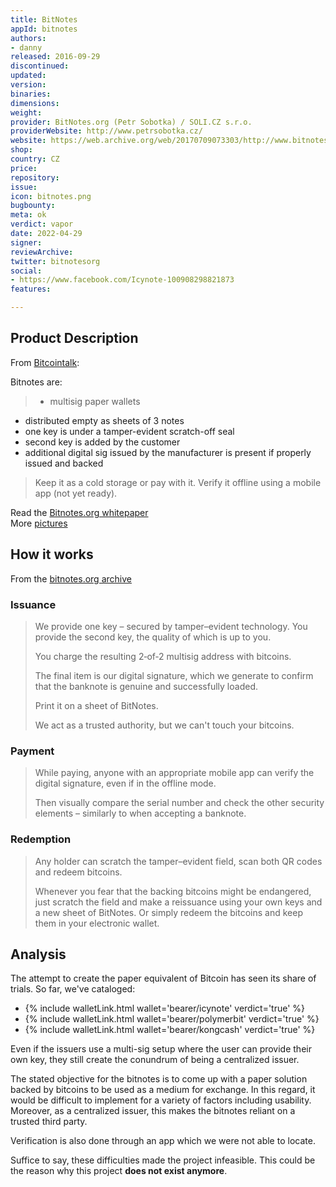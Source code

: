 ```yaml
---
title: BitNotes
appId: bitnotes
authors:
- danny
released: 2016-09-29
discontinued: 
updated: 
version: 
binaries: 
dimensions: 
weight: 
provider: BitNotes.org (Petr Sobotka) / SOLI.CZ s.r.o.
providerWebsite: http://www.petrsobotka.cz/
website: https://web.archive.org/web/20170709073303/http://www.bitnotes.org/
shop: 
country: CZ
price: 
repository: 
issue: 
icon: bitnotes.png
bugbounty: 
meta: ok
verdict: vapor
date: 2022-04-29
signer: 
reviewArchive: 
twitter: bitnotesorg
social:
- https://www.facebook.com/Icynote-100908298821873
features: 

---
```


## Product Description 

From [Bitcointalk](https://bitcointalk.org/index.php?topic=1643021.0): 

Bitnotes are:

> - multisig paper wallets
- distributed empty as sheets of 3 notes
- one key is under a tamper-evident scratch-off seal
- second key is added by the customer
- additional digital sig issued by the manufacturer is present if properly issued and backed
>
> Keep it as a cold storage or pay with it. Verify it offline using a mobile app (not yet ready).

Read the [Bitnotes.org whitepaper](https://web.archive.org/web/20191104114703/http://www.bitnotes.org/bitnotes.pdf)<br />
More [pictures](https://imgur.com/gallery/jZfMD) 

## How it works

From the [bitnotes.org archive](https://web.archive.org/web/20210301132933/http://www.bitnotes.org/)

### Issuance

> We provide one key – secured by tamper–evident technology. You provide the second key, the quality of which is up to you.
>
> You charge the resulting 2‐of‐2 multisig address with bitcoins.
>
> The final item is our digital signature, which we generate to confirm that the banknote is genuine and successfully loaded.
>
> Print it on a sheet of BitNotes.
> 
> We act as a trusted authority, but we can't touch your bitcoins.

### Payment 

> While paying, anyone with an appropriate mobile app can verify the digital signature, even if in the offline mode.
>
> Then visually compare the serial number and check the other security elements – similarly to when accepting a banknote.

### Redemption 

> Any holder can scratch the tamper–evident field, scan both QR codes and redeem bitcoins.
>
> Whenever you fear that the backing bitcoins might be endangered, just scratch the field and make a reissuance using your own keys and a new sheet of BitNotes. Or simply redeem the bitcoins and keep them in your electronic wallet.

## Analysis    

The attempt to create the paper equivalent of Bitcoin has seen its share of trials. So far, we've cataloged: 

- {% include walletLink.html wallet='bearer/icynote' verdict='true' %} 
- {% include walletLink.html wallet='bearer/polymerbit' verdict='true' %}
- {% include walletLink.html wallet='bearer/kongcash' verdict='true' %}

Even if the issuers use a multi-sig setup where the user can provide their own key, they still create the conundrum of being a centralized issuer. 

The stated objective for the bitnotes is to come up with a paper solution backed by bitcoins to be used as a medium for exchange. In this regard, it would be difficult to implement for a variety of factors including usability. Moreover, as a centralized issuer, this makes the bitnotes reliant on a trusted third party. 

Verification is also done through an app which we were not able to locate. 

Suffice to say, these difficulties made the project infeasible. This could be the reason why this project **does not exist anymore**. 


 